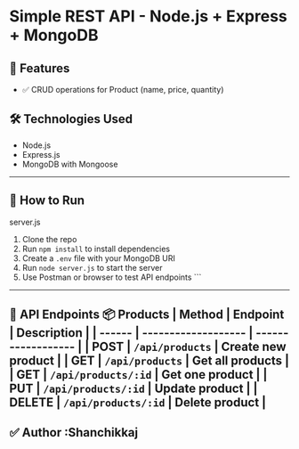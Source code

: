 # Simple REST API - Node.js + Express + MongoDB

## 📌 Features
- ✅ CRUD operations for Product (name, price, quantity)

## 🛠️ Technologies Used
- Node.js
- Express.js
- MongoDB with Mongoose
---

## 🚀 How to Run

 server.js 
1. Clone the repo  
2. Run `npm install` to install dependencies  
3. Create a `.env` file with your MongoDB URI  
4. Run `node server.js` to start the server  
5. Use Postman or browser to test API endpoints    ```
---
**📮 API Endpoints**
**📦 Products**
| Method | Endpoint            | Description        |
| ------ | ------------------- | ------------------ |
| POST   | `/api/products`     | Create new product |
| GET    | `/api/products`     | Get all products   |
| GET    | `/api/products/:id` | Get one product    |
| PUT    | `/api/products/:id` | Update product     |
| DELETE | `/api/products/:id` | Delete product     |
---
**✅ Author**
:Shanchikkaj
---


